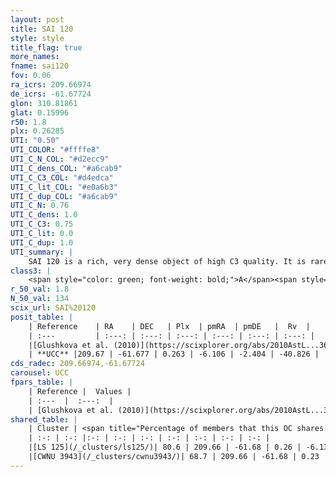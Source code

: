 ```yaml
---
layout: post
title: SAI 120
style: style
title_flag: true
more_names: 
fname: sai120
fov: 0.06
ra_icrs: 209.66974
de_icrs: -61.67724
glon: 310.81861
glat: 0.15996
r50: 1.8
plx: 0.26285
UTI: "0.50"
UTI_COLOR: "#ffffe8"
UTI_C_N_COL: "#d2ecc9"
UTI_C_dens_COL: "#a6cab9"
UTI_C_C3_COL: "#d4edca"
UTI_C_lit_COL: "#e0a6b3"
UTI_C_dup_COL: "#a6cab9"
UTI_C_N: 0.76
UTI_C_dens: 1.0
UTI_C_C3: 0.75
UTI_C_lit: 0.0
UTI_C_dup: 1.0
UTI_summary: |
    SAI 120 is a rich, very dense object of high C3 quality. It is rarely studied in the literature, with no articles listed in the last 15 years. This object shares a large percentage of members with 2 later reported entries.
class3: |
    <span style="color: green; font-weight: bold;">A</span><span style="color: #FFC300; font-weight: bold;">B</span>
r_50_val: 1.8
N_50_val: 134
scix_url: SAI%20120
posit_table: |
    | Reference    | RA    | DEC   | Plx  | pmRA  | pmDE   |  Rv  |
    | :---         | :---: | :---: | :---: | :---: | :---: | :---: |
    |[Glushkova et al. (2010)](https://scixplorer.org/abs/2010AstL...36...75G) | 209.675 | -61.669 | -- | -- | -- | -- |
    | **UCC** |209.67 | -61.677 | 0.263 | -6.106 | -2.404 | -40.826 | 
cds_radec: 209.66974,-61.67724
carousel: UCC
fpars_table: |
    | Reference |  Values |
    | :---  |  :---:  |
    | [Glushkova et al. (2010)](https://scixplorer.org/abs/2010AstL...36...75G) | `E(B-V)=1.99, Dm=12.03, Age=8.75` |
shared_table: |
    | Cluster | <span title="Percentage of members that this OC shares with the ones listed">%</span>   | RA   | DEC   | Plx   | pmRA  | pmDE  | Rv | UTI |
    | :-: | :-: |:-: | :-: | :-: | :-: | :-: | :-: | :-: |
    |[LS 125](/_clusters/ls125/)| 80.6 | 209.66 | -61.68 | 0.26 | -6.13 | -2.41 | -41.57 |0.05 |
    |[CWNU 3943](/_clusters/cwnu3943/)| 68.7 | 209.66 | -61.68 | 0.23 | -6.1 | -2.4 | -41.57 |0.02 |
---
```

